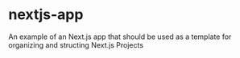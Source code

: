 # nextjs-app
An example of an Next.js app that should be used as a template for organizing and structing Next.js Projects
